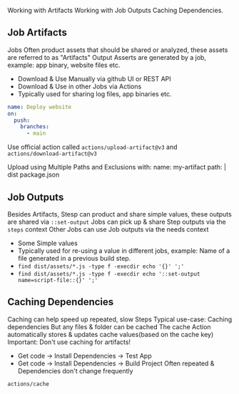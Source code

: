 Working with Artifacts
Working with Job Outputs
Caching Dependencies.

## Job Artifacts
Jobs Often product assets that should be shared or analyzed, these assets are referred to as "Artifacts"
Output Asserts are generated by a job, example: app binary, website files etc.
- Download & Use Manually via github UI or REST API
- Download & Use in other Jobs via Actions
- Typically used for sharing log files, app binaries etc.

```yaml
name: Deploy website
on:
  push:
    branches:
      - main
```

Use official action called `actions/upload-artifact@v3` and `actions/download-artifact@v3` 

Upload using Multiple Paths and Exclusions
with:
    name: my-artifact
    path: |
        dist
        package.json 

## Job Outputs
Besides Artifacts, Stesp can product and share simple values, these outputs are shared via `::set-output`
Jobs can pick up & share Step outputs via the `steps` context
Other Jobs can use Job outputs via the needs context
- Some Simple values
- Typically used for re-using a value in different jobs, example: Name of a file generated in a previous build step.
- `find dist/assets/*.js -type f -execdir echo '{}' ';'`
- `find dist/assets/*.js -type f -execdir echo '::set-output name=script-file::{}' ';'`


## Caching Dependencies

Caching can help speed up repeated, slow Steps
Typical use-case: Caching dependencies
But any files & folder can be cached
The cache Action automatically stores & updates cache values(based on the cache key)
Important: Don't use caching for artifacts!

- Get code -> Install Dependencies -> Test App
- Get code -> Install Dependencies -> Build Project
Often repeated & Dependencies don't change frequently

`actions/cache`
